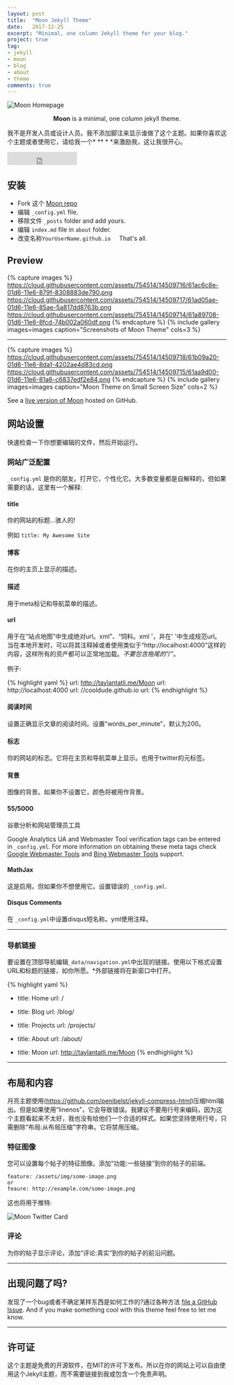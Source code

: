 ```yaml
---
layout: post
title:  "Moon Jekyll Theme"
date:   2017-12-25
excerpt: "Minimal, one column Jekyll theme for your blog."
project: true
tag:
- jekyll 
- moon
- blog
- about
- theme
comments: true
---
```


![Moon Homepage](https://cloud.githubusercontent.com/assets/754514/14509720/61c61058-01d6-11e6-93ab-0918515ecd56.png)    
    
<center><b>Moon</b> is a minimal, one column jekyll theme.</center>
     
 我不是开发人员或设计人员。我不添加脚注来显示谁做了这个主题。如果你喜欢这个主题或者使用它，请给我一个* ** * *来激励我，这让我很开心。
<iframe src="https://ghbtns.com/github-btn.html?user=TaylanTatli&repo=Moon&type=star&count=true&size=large" frameborder="0" scrolling="0" width="160px" height="30px"></iframe>    
      
## 安装
* Fork 这个 [Moon repo](https://github.com/TaylanTatli/Moon/fork)
* 编辑 `_config.yml` file.
* 移除文件 `_posts` folder and add yours.
* 编辑 `index.md` file in `about` folder.
* 改变名称`YourUserName.github.io`     
That's all.

## Preview

{% capture images %}
	https://cloud.githubusercontent.com/assets/754514/14509716/61ac6c8e-01d6-11e6-879f-8308883de790.png
	https://cloud.githubusercontent.com/assets/754514/14509717/61ad05ae-01d6-11e6-85ae-5a817dd8763b.png
	https://cloud.githubusercontent.com/assets/754514/14509714/61a89708-01d6-11e6-8fcd-74b002a060df.png
{% endcapture %}
{% include gallery images=images caption="Screenshots of Moon Theme" cols=3 %}

---

{% capture images %}
	https://cloud.githubusercontent.com/assets/754514/14509718/61b09a20-01d6-11e6-8da1-4202ae4d83cd.png
	https://cloud.githubusercontent.com/assets/754514/14509715/61aa9d00-01d6-11e6-81a6-c6837edf2e84.png
{% endcapture %}
{% include gallery images=images caption="Moon Theme on Small Screen Size" cols=2 %}      
      
See a [live version of Moon](http://taylantatli.github.io/Moon) hosted on GitHub.      

## 网站设置
快速检查一下你想要编辑的文件，然后开始运行。

### 网站广泛配置
`_config.yml` 是你的朋友。打开它，个性化它。大多数变量都是自解释的，但如果需要的话，这里有一个解释:
#### title

你的网站的标题…骇人的!

例如 `title: My Awesome Site`

#### 博客

在你的主页上显示的描述。

####  描述
用于meta标记和导航菜单的描述。

#### url

用于在“站点地图”中生成绝对url。xml”、“饲料。xml '，并在' '中生成规范url。当在本地开发时，可以将其注释掉或者使用类似于“http://localhost:4000”这样的内容，这样所有的资产都可以正常地加载。*不要包含拖尾的“/”*。

例子:

{% highlight yaml %}
url: http://taylantatli.me/Moon
url: http://localhost:4000
url: //cooldude.github.io
url:
{% endhighlight %}

#### 阅读时间

设置正确显示文章的阅读时间。设置“words_per_minute”，默认为200。

#### 标志
你的网站的标志。它将在主页和导航菜单上显示。也用于twitter的元标签。

#### 背景
图像的背景。如果你不设置它，颜色将被用作背景。

#### 55/5000  
谷歌分析和网站管理员工具

Google Analytics UA and Webmaster Tool verification tags can be entered in `_config.yml`. For more information on obtaining these meta tags check [Google Webmaster Tools](http://support.google.com/webmasters/bin/answer.py?hl=en&answer=35179) and [Bing Webmaster Tools](https://ssl.bing.com/webmaster/configure/verify/ownership) support.

#### MathJax
这是启用。但如果你不想使用它。设置错误的 `_config.yml`.

#### Disqus Comments

在 `_config.yml`中设置disqus短名称。yml使用注释。

---

### 导航链接

要设置在顶部导航编辑`_data/navigation.yml`中出现的链接。使用以下格式设置URL和标题的链接，如你所愿。*外部链接将在新窗口中打开。

{% highlight yaml %}
- title: Home
  url: /

- title: Blog
  url: /blog/

- title: Projects
  url: /projects/

- title: About
  url: /about/

- title: Moon
  url: http://taylantatli.me/Moon
{% endhighlight %}

---

## 布局和内容

月亮主题使用(https://github.com/penibelst/jekyll-compress-html)压缩html输出。但是如果使用“linenos”，它会导致错误。我建议不要用行号来编码，因为这个主题看起来不太好，我也没有给他们一个合适的样式。如果您坚持使用行号，只需删除“布局:从布局压缩”字符串。它将禁用压缩。

### 特征图像

您可以设置每个帖子的特征图像。添加“功能:一些链接”到你的帖子的前端。

```
feature: /assets/img/some-image.png
or
feaure: http://example.com/some-image.png
```    
 这也将用于推特:

![Moon Twitter Card](https://cloud.githubusercontent.com/assets/754514/14509719/61c5751c-01d6-11e6-8c29-ce8ccad149bf.png)

### 评论
为你的帖子显示评论，添加“评论:真实”到你的帖子的前沿问题。

---

## 出现问题了吗?

发现了一个bug或者不确定某样东西是如何工作的?通过各种方法 [file a GitHub Issue](https://github.com/TaylanTatli/Moon/issues/new). And if you make something cool with this theme feel free to let me know.

---

## 许可证

这个主题是免费的开源软件，在MIT的许可下发布。所以在你的网站上可以自由使用这个Jekyll主题，而不需要链接到我或包含一个免责声明。
